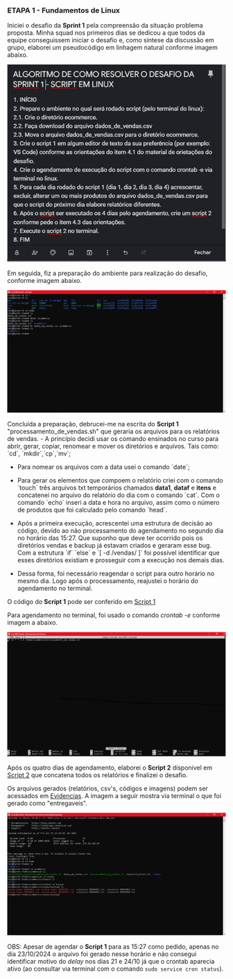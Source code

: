 
### ETAPA 1 - Fundamentos de Linux 
Iniciei o desafio da **Sprint 1** pela compreensão da situação problema proposta.  Minha squad nos primeiros dias se dedicou a que todos da equipe conseguissem  iniciar o desafio e, como síntese da discussão em grupo, elaborei um pseudocódigo em linhagem natural conforme imagem abaixo. 

![Evidencia 1](../Evidencias/pseudocodigo.png)

Em seguida, fiz a preparação do ambiente para realização do desafio, conforme imagem abaixo.  

![Evidencia 2](../Evidencias/preparacao.png)

Concluída a preparação, debrucei-me na escrita do **Script 1** "processamento_de_vendas.sh" que geraria os arquivos para os relatórios de vendas.  - A princípio decidi usar os comando ensinados no curso para abrir, gerar, copiar, renomear e mover os diretórios e arquivos. Tais como: ´cd´, ´mkdir´,´cp´,´mv´;

- Para nomear os arquivos com a data usei o comando ´date´;

- Para gerar os elementos que compoem o relatório criei com o comando ´touch´ três arquivos txt temporários chamados **data1**, **dataf** e **itens** e concatenei no arquivo do relatório do dia com o comando ´cat´. Com o comando ´echo´ inseri a data e hora no arquivo, assim como o número de produtos que foi calculado pelo comando ´head´.

 - Após a primeira execução, acrescentei uma estrutura de decisão ao código, devido ao não processamento do agendamento no segundo dia no horário das 15:27.  Que suponho que deve ter ocorrido pois os diretórios vendas e backup já estavam criados e geraram esse bug. Com a estrutura ´if´ ´else´ e ´[ -d /vendas/ ]´ foi possível identificar que esses diretórios existiam e prosseguir com a execução nos demais dias.

 - Dessa forma, foi necessário reagendar o script para outro horário no mesmo dia.  Logo após o processamento, reajustei o horário do agendamento no terminal. 

O código do **Script 1** pode ser conferido em [Script 1](../Evidencias/processamento_de_vendas.sh)

Para agendamento no terminal, foi usado o comando *crontab -e* conforme imagem a abaixo.

![Evidencia 3](../Evidencias/crontabe.png)

Após os quatro dias de agendamento, elaborei o **Script 2** disponivel em [Script 2](../Evidencias/consolidador_de_processamento_de_vendas.sh) que concatena todos os relatórios e finalizei o desafio.  

Os arquivos gerados (relatórios, csv's, códigos e imagens) podem ser acessados em [Evidencias](../Evidencias/).  A imagem a seguir mostra via terminal o que foi gerado como "entregaveis".

![Evidencia 4](../Evidencias/resultados_desafio.png)

OBS: Apesar de agendar o **Script 1** para as 15:27 como pedido, apenas no dia 23/10/2024  o arquivo foi gerado nesse horário e não consegui identificar motivo do *delay* nos dias 21 e 24/10 já que o crontab aparecia ativo (ao consultar via terminal com o comando `sudo service cron status`). 